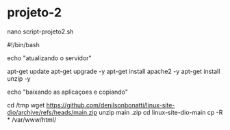 # projeto-2

nano script-projeto2.sh

#!/bin/bash

echo "atualizando o servidor"

apt-get update 
apt-get upgrade -y
apt-get install apache2 -y
apt-get install unzip -y

echo "baixando as aplicaçoes e copiando"

cd /tmp
wget https://github.com/denilsonbonatti/linux-site-dio/archive/refs/heads/main.zip
unzip main .zip
cd linux-site-dio-main
cp -R * /var/www/html/
